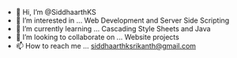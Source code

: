 - 👋 Hi, I’m @SiddhaarthKS
- 👀 I’m interested in ... Web Development and Server Side Scripting
- 🌱 I’m currently learning ... Cascading Style Sheets and Java
- 💞️ I’m looking to collaborate on ... Website projects
- 📫 How to reach me ... siddhaarthksrikanth@gmail.com

<!---
SiddhaarthKS/SiddhaarthKS is a ✨ special ✨ repository because its `README.md` (this file) appears on your GitHub profile.
You can click the Preview link to take a look at your changes.
--->
